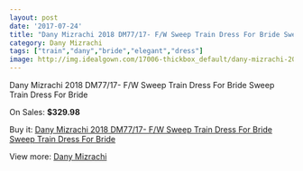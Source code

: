 ```yaml
---
layout: post
date: '2017-07-24'
title: "Dany Mizrachi 2018 DM77/17- F/W Sweep Train Dress For Bride Sweep Train Dress For Bride"
category: Dany Mizrachi
tags: ["train","dany","bride","elegant","dress"]
image: http://img.idealgown.com/17006-thickbox_default/dany-mizrachi-2018-dm77-17-f-w-sweep-train-dress-for-bride-sweep-train-dress-for-bride.jpg
---
```

Dany Mizrachi 2018 DM77/17- F/W Sweep Train Dress For Bride Sweep Train Dress For Bride

On Sales: **$329.98**
<a href="https://www.idealgown.com/en/dany-mizrachi/6733-dany-mizrachi-2018-dm77-17-f-w-sweep-train-dress-for-bride-sweep-train-dress-for-bride.html"><amp-img layout="responsive" width="600" height="600" src="//img.idealgown.com/17006-thickbox_default/dany-mizrachi-2018-dm77-17-f-w-sweep-train-dress-for-bride-sweep-train-dress-for-bride.jpg" alt="Dany Mizrachi 2018 DM77/17- F/W Sweep Train Dress For Bride Sweep Train Dress For Bride 0" /></a>
<a href="https://www.idealgown.com/en/dany-mizrachi/6733-dany-mizrachi-2018-dm77-17-f-w-sweep-train-dress-for-bride-sweep-train-dress-for-bride.html"><amp-img layout="responsive" width="600" height="600" src="//img.idealgown.com/17008-thickbox_default/dany-mizrachi-2018-dm77-17-f-w-sweep-train-dress-for-bride-sweep-train-dress-for-bride.jpg" alt="Dany Mizrachi 2018 DM77/17- F/W Sweep Train Dress For Bride Sweep Train Dress For Bride 1" /></a>
<a href="https://www.idealgown.com/en/dany-mizrachi/6733-dany-mizrachi-2018-dm77-17-f-w-sweep-train-dress-for-bride-sweep-train-dress-for-bride.html"><amp-img layout="responsive" width="600" height="600" src="//img.idealgown.com/17007-thickbox_default/dany-mizrachi-2018-dm77-17-f-w-sweep-train-dress-for-bride-sweep-train-dress-for-bride.jpg" alt="Dany Mizrachi 2018 DM77/17- F/W Sweep Train Dress For Bride Sweep Train Dress For Bride 2" /></a>

Buy it: [Dany Mizrachi 2018 DM77/17- F/W Sweep Train Dress For Bride Sweep Train Dress For Bride](https://www.idealgown.com/en/dany-mizrachi/6733-dany-mizrachi-2018-dm77-17-f-w-sweep-train-dress-for-bride-sweep-train-dress-for-bride.html "Dany Mizrachi 2018 DM77/17- F/W Sweep Train Dress For Bride Sweep Train Dress For Bride")

View more: [Dany Mizrachi](https://www.idealgown.com/en/109-dany-mizrachi "Dany Mizrachi")